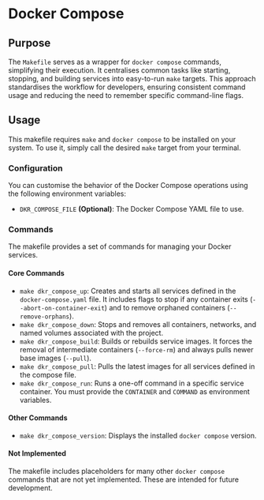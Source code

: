 # Docker Compose

## Purpose

The `Makefile` serves as a wrapper for `docker compose` commands, simplifying their execution. 
It centralises common tasks like starting, stopping, and building services into easy-to-run `make` targets. 
This approach standardises the workflow for developers, ensuring consistent command usage and reducing the need to remember specific command-line flags.

## Usage

This makefile requires `make` and `docker compose` to be installed on your system.
To use it, simply call the desired `make` target from your terminal.

### Configuration

You can customise the behavior of the Docker Compose operations using the following environment variables:

- `DKR_COMPOSE_FILE` **(Optional)**: The Docker Compose YAML file to use.

### Commands

The makefile provides a set of commands for managing your Docker services.

#### Core Commands

- `make dkr_compose_up`: Creates and starts all services defined in the `docker-compose.yaml` file. It includes flags to stop if any container exits (`--abort-on-container-exit`) and to remove orphaned containers (`--remove-orphans`).
- `make dkr_compose_down`: Stops and removes all containers, networks, and named volumes associated with the project.
- `make dkr_compose_build`: Builds or rebuilds service images. It forces the removal of intermediate containers (`--force-rm`) and always pulls newer base images (`--pull`).
- `make dkr_compose_pull`: Pulls the latest images for all services defined in the compose file.
- `make dkr_compose_run`: Runs a one-off command in a specific service container. You must provide the `CONTAINER` and `COMMAND` as environment variables.

#### Other Commands

- `make dkr_compose_version`: Displays the installed `docker compose` version.

#### Not Implemented

The makefile includes placeholders for many other `docker compose` commands that are not yet implemented. 
These are intended for future development.

